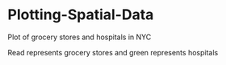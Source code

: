 # Plotting-Spatial-Data
Plot of grocery stores and hospitals in NYC

Read represents grocery stores and green represents hospitals
